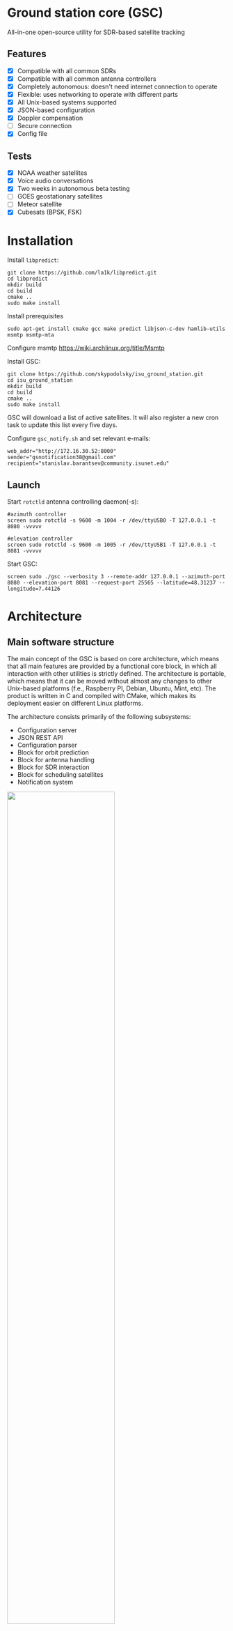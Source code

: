 # Ground station core (GSC)

All-in-one open-source utility for SDR-based satellite tracking


## Features

- [x] Compatible with all common SDRs
- [x] Compatible with all common antenna controllers
- [x] Completely autonomous: doesn't need internet connection to operate
- [x] Flexible: uses networking to operate with different parts
- [x] All Unix-based systems supported
- [x] JSON-based configuration
- [x] Doppler compensation
- [ ] Secure connection
- [x] Config file

## Tests

- [x] NOAA weather satellites
- [x] Voice audio conversations
- [x] Two weeks in autonomous beta testing
- [ ] GOES geostationary satellites
- [ ] Meteor satellite
- [x] Cubesats (BPSK, FSK)

# Installation

Install `libpredict`:
```
git clone https://github.com/la1k/libpredict.git
cd libpredict
mkdir build
cd build
cmake ..
sudo make install
```

Install prerequisites
```
sudo apt-get install cmake gcc make predict libjson-c-dev hamlib-utils msmtp msmtp-mta
```

Configure msmtp
https://wiki.archlinux.org/title/Msmtp

Install GSC:
```
git clone https://github.com/skypodolsky/isu_ground_station.git
cd isu_ground_station
mkdir build
cd build
cmake ..
sudo make install
```

GSC will download a list of active satellites.
It will also register a new cron task to update this list every five days.

Configure `gsc_notify.sh` and set relevant e-mails:

```
web_addr="http://172.16.30.52:8000"
sender="gsnotification38@gmail.com"
recipient="stanislav.barantsev@community.isunet.edu"
```

## Launch

Start `rotctld` antenna controlling daemon(-s):

```
#azimuth controller
screen sudo rotctld -s 9600 -m 1004 -r /dev/ttyUSB0 -T 127.0.0.1 -t 8080 -vvvvv

#elevation controller
screen sudo rotctld -s 9600 -m 1005 -r /dev/ttyUSB1 -T 127.0.0.1 -t 8081 -vvvvv
```

Start GSC:
```
screen sudo ./gsc --verbosity 3 --remote-addr 127.0.0.1 --azimuth-port 8080 --elevation-port 8081 --request-port 25565 --latitude=48.31237 --longitude=7.44126
```

# Architecture

## Main software structure
The main concept of the GSC is based on core architecture, which means that all main features are provided by a functional core block, in which all interaction with other utilities is strictly defined. The architecture is portable, which means that it can be moved without almost any changes to other Unix-based platforms (f.e., Raspberry PI, Debian, Ubuntu, Mint, etc). The product is written in C and compiled with CMake, which makes its deployment easier on different Linux platforms.

The architecture consists primarily of the following subsystems:
 - Configuration server
 - JSON REST API
 - Configuration parser
 - Block for orbit prediction
 - Block for antenna handling
 - Block for SDR interaction
 - Block for scheduling satellites
 - Notification system

<img src="img/img1.png" width="70%" height="70%">

Antenna rotators’ controllers are programmed by rotctld daemon. It is a part of Hamlib library, which is widely used as a software controlling unit for ground stations all around the world. It is a standard Linux-based utility that supports a lot of controllers of antenna rotators. Widely used for numerous prediction programs like GPredict, libpredict library for orbit prediction has found an application in this project too. For compatibility with all popular SDRs, SoapySDR library was chosen. It provides a hardware-independent C API for interaction, which is used to control an SDR. The system is configured from console (all static variables, f.e., latitude, longitude, azimuth offset compensation, etc.) and via network requests (dynamic configuration, f.e., tracking configuration). GSC uses a network server to make the second configuration type possible. To provide a reliable solution, libev library for network events handling has been integrated. Last but not least, libjson-c, a C-based library for parsing JSON requests, has also been chosen as a lightweight JSON parsing library.

## Configuration
The utility operates in a fully autonomous mode, allowing it to pass the configuration through the REST API. Fully automated mode means that the system **does not require a network connection to operate**, it needs it only at the dynamic configuration stage. After the system has been configured, the connection isn’t crucial anymore. The configuration requests are transferred with HTTP or HTTPS protocols and invoked in JSON format. The example of JSON REST API POST request is provided below:

<img src="img/img10.PNG" width="50%" height="50%">

The typical response:

<img src="img/img9.PNG" width="50%" height="50%">

## Work sequence
<img src="img/img2.png" width="50%" height="50%">

## Satellite scheduling
<img src="img/img3.png" width="50%" height="50%">

## Debugging of scheduler
A so-called ‘time travel’ approach was implemented. By ‘time travel’ a virtual change in time is assumed. It means that if we need to simulate a moving satellite that was scheduled to a specific time, we just need to make the system think that this time has arrived. In such a case system will behave exactly as when the real satellite comes over the horizon. There are two time travels possible in the scope of the GSC utility, that provides a full scope of debugging functionality that was needed during development:

 - Time travel to the next satellite’s AOS
 - Time travel to the next satellite’s LOS

The first case in makes it possible to simulate the next satellite: this is important to verify that the antenna positioning system and SDR recording works properly. The second one was useful to estimate the scheduling for a bigger time scale.

<img src="img/img7.png" width="60%" height="60%">

## Notification system
As the new demodulated files are placed on the Web Server/FTP server, the author found it useful to notify users about the new data available. Every time when SDR accomplishes the recording process, a report with the link on the new data is sent. Therefore, two tasks are solved:

 - No need to constantly check the next AOS of a satellite: the system will send a notification
 - No need to look for the most recent data among hundreds of other files: the system will send a direct link to the file

From the perspective of Linux, this task was solved with msmtp utility. There is a possibility to attach the file directly to the email, but this functionality isn’t implemented in the current release yet. Despite that, the notification can be done for multiple people/groups (this aspect is disclosed in the documentation).

<img src="img/img8.png" width="100%" height="100%">

# Results

## Western Europe from the NOAA 18 satellite on 30 Mar 2021, multispectral analysis instrument
<img src="img/img4.jpg" width="50%" height="50%">

## Northern Sahara and Italy in Map Colored in Infrared (MCIR), NOAA-18, 5 Apr 2021
<img src="img/img5.jpg" width="50%" height="50%">

## France as seen from the NOAA 18 satellite on 6 Apr 2021, multispectral analysis instrument
<img src="img/img6.jpg" width="50%" height="50%">
